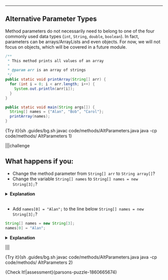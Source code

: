 ----------

## Alternative Parameter Types

Method parameters do not necessarily need to belong to one of the four commonly used data types (`int`, `String`, `double`, `boolean`). In fact, parameters can be arrays/ArrayLists and even objects. For now, we will not focus on objects, which will be covered in a future module.

```java
/**
 * This method prints all values of an array
 * 
 * @param arr is an array of strings
 */
public static void printArray(String[] arr) {
  for (int i = 0; i < arr.length; i++) {
    System.out.println(arr[i]);
  }
}

public static void main(String args[]) {
  String[] names = {"Alan", "Bob", "Carol"};
  printArray(names);
}
```

{Try it}(sh .guides/bg.sh javac code/methods/AltParameters.java java -cp code/methods/ AltParameters 1)

|||challenge
## What happens if you:
* Change the method parameter from `String[] arr` to `String array[]`?
* Change the variable `String[] names` to `String[] names = new String[3];`?
<details>
  <summary><strong>Explanation</strong></summary>
  The variable <code>names</code> is an array of three strings. However, no values have been given for each of the elements in the array. Java uses <code>null</code> as a placeholder until a value is given. That is why <code>null</code> is printed three times.
</details><br>

* Add `names[0] = "Alan";` to the line below `String[] names = new String[3];`?
```java
String[] names = new String[3];
names[0] = "Alan";
```
<details>
  <summary><strong>Explanation</strong></summary>
  The array <code>names</code> is initialized with no values. Then the first element is given the value <code>"Alan"</code>. That is why the program prints <code>Alan</code> followed by <code>null</code> two times.
</details>

|||

{Try it}(sh .guides/bg.sh javac code/methods/AltParameters.java java -cp code/methods/ AltParameters 2)

{Check It!|assessment}(parsons-puzzle-1860665674)
